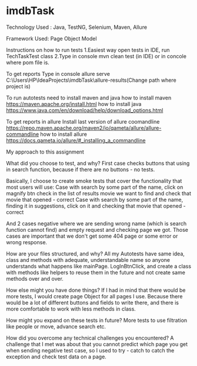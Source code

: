 # imdbTask

Technology Used : Java, TestNG, Selenium, Maven, Allure

Framework Used: Page Object Model

Instructions on how to run tests
1.Easiest way open tests in IDE, run TechTaskTest class
2.Type in console mvn clean test (in IDE) or in concole where pom file is.

To get reports
Type in console allure serve C:\Users\HP\IdeaProjects\imdbTask\allure-results(Change path where project is)


To run autotests need to install maven and java
how to install maven https://maven.apache.org/install.html
how to install java https://www.java.com/en/download/help/download_options.html

To get reports in allure
Install last version of allure coomandline https://repo.maven.apache.org/maven2/io/qameta/allure/allure-commandline
how to install allure https://docs.qameta.io/allure/#_installing_a_commandline



My approach to this assignment

What did you choose to test, and why?
First case checks buttons that using in search function, because if there are no buttons - no tests.

Basically, I choose to create smoke tests that cover the functionality that most users will use:
Case with search by some part of the name, click on magnify btn check in the list of results movie we want to find and check that movie that opened - correct
Case with search by some part of the name, finding it in suggestions, click on it and checking that movie that opened - correct

And 2 cases negative where we are sending wrong name (which is search function cannot find) and empty request and checking page we got.
Those cases are important that we don't get some 404 page or some error or wrong response.


How are your files structured, and why?
All my Autotests have same idea, class and methods with adequate, understandable name so anyone understands what happens like mainPage. LogInBtnClick, and create a class with methods like helpers to reuse them in the future and not create same methods over and over.

How else might you have done things?
If I had in mind that there would be more tests, I would create page Object for all pages I use.
Because there would be a lot of different buttons and fields to write there, and there is more comfortable to work with less methods in class.

How might you expand on these tests in future?
More tests to use filtration like people or move, advance search etc.

How did you overcome any technical challenges you encountered?
A challenge that I met was about that you cannot predict which page you get when sending negative test case, so I used to try - catch to catch the exception and check
test data on a page.
